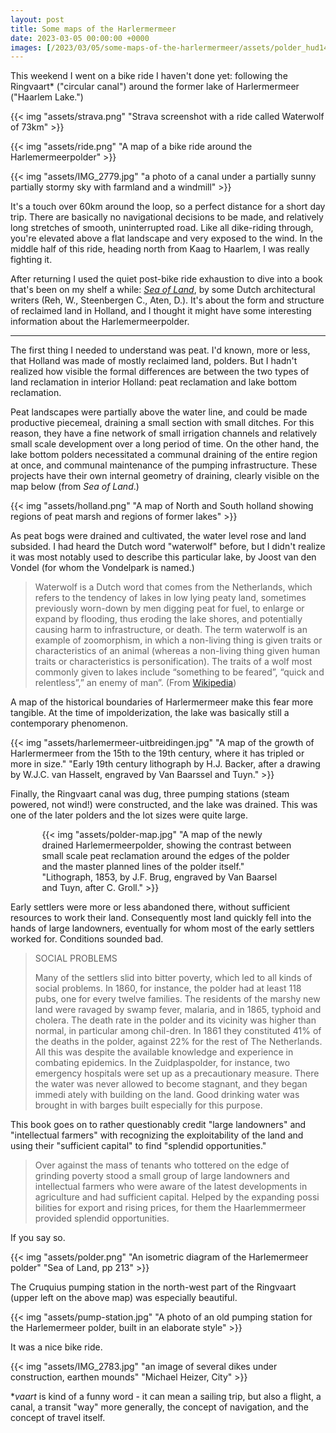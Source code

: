```yaml
---
layout: post
title: Some maps of the Harlermermeer
date: 2023-03-05 00:00:00 +0000
images: [/2023/03/05/some-maps-of-the-harlermermeer/assets/polder_hud143c551db831b372539efe178aa9aa7_6250255_1800x1800_fit_box_3.png]
---
```


This weekend I went on a bike ride I haven't done yet: following the Ringvaart* ("circular canal") around the former lake of Harlermermeer ("Haarlem Lake.")

<div class="multi">

<div style="flex: 2">
<div>

{{< img "assets/strava.png" "Strava screenshot with a ride called Waterwolf of 73km" >}}

</div>


<div>

{{< img "assets/ride.png" "A map of a bike ride around the Harlemermeerpolder" >}}

</div>

</div>
<div style="flex: 2">

{{< img "assets/IMG_2779.jpg" "a photo of a canal under a partially sunny partially stormy sky with farmland and a windmill" >}}

</div>

</div>

It's a touch over 60km around the loop, so a perfect distance for a short day trip. There are basically no navigational decisions to be made, and relatively long stretches of smooth, uninterrupted road. Like all dike-riding through, you're elevated above a flat landscape and very exposed to the wind. In the middle half of this ride, heading north from Kaag to Haarlem, I was really fighting it.

After returning I used the quiet post-bike ride exhaustion to dive into a book that's been on my shelf a while: [_Sea of Land_](https://www.architectura.nl/sea-of-land-the-polder-as-an-atlas-of-dutch-landscape-architecture.html), by some Dutch architectural writers (Reh, W., Steenbergen C., Aten, D.). It's about the form and structure of reclaimed land in Holland, and I thought it might have some interesting information about the Harlemermeerpolder.

--------

The first thing I needed to understand was peat. I'd known, more or less, that Holland was made of mostly reclaimed land, polders. But I hadn't realized how visible the formal differences are between the two types of land reclamation in interior Holland: peat reclamation and lake bottom reclamation.

Peat landscapes were partially above the water line, and could be made productive piecemeal, draining a small section with small ditches. For this reason, they have a fine network of small irrigation channels and relatively small scale development over a long period of time. On the other hand, the lake bottom polders necessitated a communal draining of the entire region at once, and communal maintenance of the pumping infrastructure. These projects have their own internal geometry of draining, clearly visible on the map below (from _Sea of Land_.)

{{< img "assets/holland.png" "A map of North and South holland showing regions of peat marsh and regions of former lakes" >}}

As peat bogs were drained and cultivated, the water level rose and land subsided. I had heard the Dutch word "waterwolf" before, but I didn't realize it was most notably used to describe this particular lake, by Joost van den Vondel (for whom the Vondelpark is named.)

> Waterwolf is a Dutch word that comes from the Netherlands, which refers to the tendency of lakes in low lying peaty land, sometimes previously worn-down by men digging peat for fuel, to enlarge or expand by flooding, thus eroding the lake shores, and potentially causing harm to infrastructure, or death. The term waterwolf is an example of zoomorphism, in which a non-living thing is given traits or characteristics of an animal (whereas a non-living thing given human traits or characteristics is personification). The traits of a wolf most commonly given to lakes include “something to be feared”, “quick and relentless”,” an enemy of man”. (From [Wikipedia](https://en.wikipedia.org/wiki/Waterwolf))

A map of the historical boundaries of Harlermermeer make this fear more tangible. At the time of impolderization, the lake was basically still a contemporary phenomenon.

{{< img "assets/harlemermeer-uitbreidingen.jpg" "A map of the growth of Harlermermeer from the 15th to the 19th century, where it has tripled or more in size." "Early 19th century lithograph by H.J. Backer, after a drawing by W.J.C. van Hasselt, engraved by Van Baarssel and Tuyn." >}}

Finally, the Ringvaart canal was dug, three pumping stations (steam powered, not wind!) were constructed, and the lake was drained. This was one of the later polders and the lot sizes were quite large.

<div style="width: 80%; margin-left: auto; margin-right: auto;">
{{< img "assets/polder-map.jpg" "A map of the newly drained Harlemermeerpolder, showing the contrast between small scale peat reclamation around the edges of the polder and the master planned lines of the polder itself."  "Lithograph, 1853, by J.F. Brug, engraved by Van Baarsel and Tuyn, after C. Groll."  >}}

</div>

Early settlers were more or less abandoned there, without sufficient resources to work their land. Consequently most land quickly fell into the hands of large landowners, eventually for whom most of the early settlers worked for. Conditions sounded bad.

> SOCIAL PROBLEMS
> 
> Many of the settlers slid into bitter poverty, which led to all kinds of social problems. In 1860, for instance, the polder had at least 118 pubs, one for every twelve families. The residents of the marshy new land were ravaged by swamp fever, malaria, and in 1865, typhoid and cholera. The death rate in the polder and its vicinity was higher than normal, in particular among chil-dren. In 1861 they constituted 41% of the deaths in the polder, against 22% for the rest of The Netherlands. All this was despite the available knowledge and experience in combating epidemics. In the Zuidplaspolder, for instance, two emergency hospitals were set up as a precautionary measure. There the water was never allowed to become stagnant, and they began immedi ately with building on the land. Good drinking water was brought in with barges built especially for this
purpose.

This book goes on to rather questionably credit "large landowners" and "intellectual farmers" with recognizing the exploitability of the land and using their "sufficient capital" to find "splendid opportunities."

> Over against the mass of tenants who tottered on the edge of grinding poverty stood a small group of large landowners and intellectual farmers who were aware of the latest developments in agriculture and had sufficient capital. Helped by the expanding possi bilities for export and rising prices, for them the Haarlemmermeer provided splendid opportunities.

If you say so.

{{< img "assets/polder.png" "An isometric diagram of the Harlemermeer polder" "Sea of Land, pp 213" >}}

The Cruquius pumping station in the north-west part of the Ringvaart (upper left on the above map) was especially beautiful.

{{< img "assets/pump-station.jpg" "A photo of an old pumping station for the Harlemermeer polder, built in an elaborate style" >}}

It was a nice bike ride.

{{< img "assets/IMG_2783.jpg" "an image of several dikes under construction, earthen mounds" "Michael Heizer, City" >}}

*_vaart_ is kind of a funny word - it can mean a sailing trip, but also a flight, a canal, a transit "way" more generally, the concept of navigation, and the concept of travel itself.